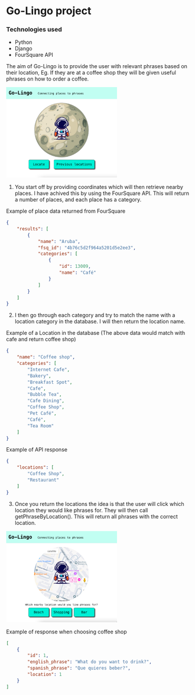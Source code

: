 # Go-Lingo project

### Technologies used

- Python
- Django
- FourSquare API

The aim of Go-Lingo is to provide the user with relevant phrases based on their location, Eg. If they are at a coffee shop they will be given useful phrases on how to order a coffee.

<img src="./readme/locate-user.png" alt='locate user' width="300" />

1. You start off by providing coordinates which will then retrieve nearby places. I have achived this by using the FourSquare API. This will return a number of places, and each place has a category.

Example of place data returned from FourSquare
```json
{
    "results": [
        {
            "name": "Aruba",
            "fsq_id": "4b76c5d2f964a5201d5e2ee3",
            "categories": [
                {
                    "id": 13009,
                    "name": "Café"
                }
            ]
        }
    ]
}
```
2. I then go through each category and try to match the name with a location category in the database. I will then return the location name.

Example of a Location in the database (The above data would match with cafe and return coffee shop)
```json
{
    "name": "Coffee shop",
    "categories": [
        "Internet Cafe",
        "Bakery",
        "Breakfast Spot",
        "Cafe",
        "Bubble Tea",
        "Cafe Dining",
        "Coffee Shop",
        "Pet Café",
        "Café",
        "Tea Room"
    ]
}
```
Example of API response
```json
{
    "locations": [
        "Coffee Shop",
        "Restaurant"
    ]
}
```
3. Once you return the locations the idea is that the user will click which location they would like phrases for. They will then call getPhraseByLocation(). This will return all phrases with the correct location.

<img src="./readme/chose-location.png" alt='chose location' width="300" />

Example of response when choosing coffee shop
```json
[
    {
        "id": 1,
        "english_phrase": "What do you want to drink?",
        "spanish_phrase": "Que quieres beber?",
        "location": 1
    }
]
```